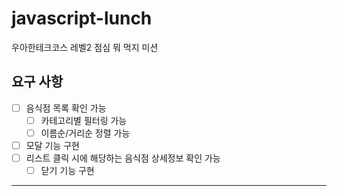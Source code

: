 # javascript-lunch

우아한테크코스 레벨2 점심 뭐 먹지 미션

## 요구 사항

- [ ] 음식점 목록 확인 가능
  - [ ] 카테고리별 필터링 가능
  - [ ] 이름순/거리순 정렬 가능
- [ ] 모달 기능 구현
- [ ] 리스트 클릭 시에 해당하는 음식점 상세정보 확인 가능
  - [ ] 닫기 기능 구현

---
